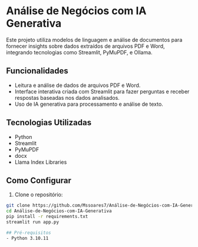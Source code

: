 ﻿# Análise de Negócios com IA Generativa

Este projeto utiliza modelos de linguagem e análise de documentos para fornecer insights sobre dados extraídos de arquivos PDF e Word, integrando tecnologias como Streamlit, PyMuPDF, e Ollama.

## Funcionalidades

- Leitura e análise de dados de arquivos PDF e Word.
- Interface interativa criada com Streamlit para fazer perguntas e receber respostas baseadas nos dados analisados.
- Uso de IA generativa para processamento e análise de texto.

## Tecnologias Utilizadas

- Python
- Streamlit
- PyMuPDF
- docx
- Llama Index Libraries

## Como Configurar

1. Clone o repositório:

```bash
git clone https://github.com/Mssoares7/Análise-de-Negócios-com-IA-Generativa.git
cd Análise-de-Negócios-com-IA-Generativa
pip install -r requirements.txt
streamlit run app.py

## Pré-requisitos
- Python 3.10.11
